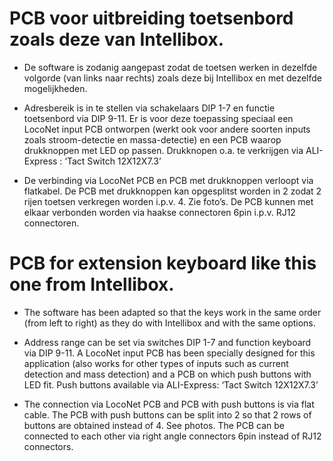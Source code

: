 # PCB voor uitbreiding toetsenbord zoals deze van Intellibox.

- De software is zodanig  aangepast zodat de toetsen werken in dezelfde volgorde  (van links naar rechts) zoals deze bij Intellibox en met dezelfde mogelijkheden.

- Adresbereik is in te stellen via schakelaars DIP 1-7 en functie toetsenbord via DIP 9-11. Er is voor deze toepassing speciaal een LocoNet input PCB ontworpen (werkt ook voor andere soorten inputs zoals stroom-detectie en massa-detectie)  en een PCB waarop drukknoppen met LED op passen.  Drukknopen o.a. te verkrijgen via ALI-Express : ‘Tact Switch 12X12X7.3’

- De verbinding via LocoNet PCB en PCB met drukknoppen verloopt via flatkabel. De PCB met drukknoppen kan opgesplitst worden in 2 zodat 2 rijen toetsen  verkregen worden i.p.v. 4. Zie foto’s. De PCB kunnen met elkaar verbonden worden via haakse connectoren 6pin i.p.v. RJ12 connectoren.
 

# PCB for extension keyboard like this one from Intellibox.

- The software has been adapted so that the keys work in the same order (from left to right) as they do with Intellibox and with the same options.

- Address range can be set via switches DIP 1-7 and function keyboard via DIP 9-11. A LocoNet input PCB has been specially designed for this application (also works for other types of inputs such as current detection and mass detection) and a PCB on which push buttons with LED fit. Push buttons available via ALI-Express: ‘Tact Switch 12X12X7.3’

- The connection via LocoNet PCB and PCB with push buttons is via flat cable. The PCB with push buttons can be split into 2 so that 2 rows of buttons are obtained instead of 4. See photos. The PCB can be connected to each other via right angle connectors 6pin instead of RJ12 connectors.
